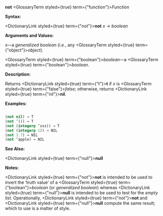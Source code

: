 **not** <GlossaryTerm styled={true} term={"function"}><i>Function</i></GlossaryTerm> 



**Syntax:** 



<DictionaryLink styled={true} term={"not"}><b>not</b></DictionaryLink> *x → boolean* 



**Arguments and Values:** 



*x*—a *generalized boolean* (*i.e.*, any <GlossaryTerm styled={true} term={"object"}><i>object</i></GlossaryTerm>). 



<GlossaryTerm styled={true} term={"boolean"}><i>boolean</i></GlossaryTerm>—a <GlossaryTerm styled={true} term={"boolean"}><i>boolean</i></GlossaryTerm>. 



**Description:** 



Returns <DictionaryLink styled={true} term={"t"}><b>t</b></DictionaryLink> if *x* is <GlossaryTerm styled={true} term={"false"}><i>false</i></GlossaryTerm>; otherwise, returns <DictionaryLink styled={true} term={"nil"}><b>nil</b></DictionaryLink>. 



**Examples:**
```lisp

(not nil) → T 
(not ’()) → T 
(not (integerp ’sss)) → T 
(not (integerp 1)) → NIL 
(not 3.7) → NIL 
(not ’apple) → NIL 

```
**See Also:** 



<DictionaryLink styled={true} term={"null"}><b>null</b></DictionaryLink> 



**Notes:** 



<DictionaryLink styled={true} term={"not"}><b>not</b></DictionaryLink> is intended to be used to invert the ‘truth value’ of a <GlossaryTerm styled={true} term={"boolean"}><i>boolean</i></GlossaryTerm> (or *generalized boolean*) whereas <DictionaryLink styled={true} term={"null"}><b>null</b></DictionaryLink> is intended to be used to test for the *empty list*. Operationally, <DictionaryLink styled={true} term={"not"}><b>not</b></DictionaryLink> and <DictionaryLink styled={true} term={"null"}><b>null</b></DictionaryLink> compute the same result; which to use is a matter of style. 




